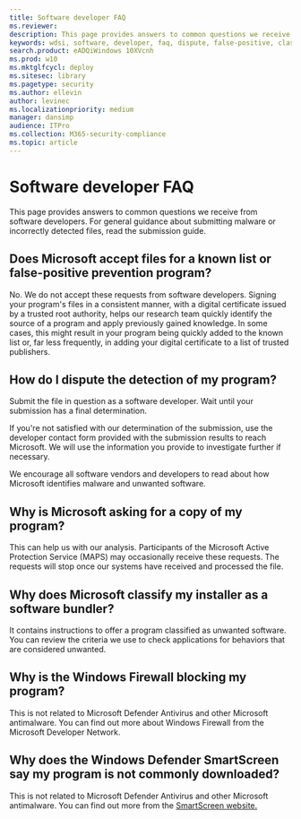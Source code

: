 ```yaml
---
title: Software developer FAQ
ms.reviewer: 
description: This page provides answers to common questions we receive from software developers
keywords: wdsi, software, developer, faq, dispute, false-positive, classify, installer, software, bundler, blocking
search.product: eADQiWindows 10XVcnh
ms.prod: w10
ms.mktglfcycl: deploy
ms.sitesec: library
ms.pagetype: security
ms.author: ellevin
author: levinec
ms.localizationpriority: medium
manager: dansimp
audience: ITPro
ms.collection: M365-security-compliance  
ms.topic: article
---
```


# Software developer FAQ

This page provides answers to common questions we receive from software developers. For general guidance about submitting malware or incorrectly detected files, read the submission guide.

## Does Microsoft accept files for a known list or false-positive prevention program?

No. We do not accept these requests from software developers. Signing your program's files in a consistent manner, with a digital certificate issued by a trusted root authority, helps our research team quickly identify the source of a program and apply previously gained knowledge. In some cases, this might result in your program being quickly added to the known list or, far less frequently, in adding your digital certificate to a list of trusted publishers.

## How do I dispute the detection of my program?

Submit the file in question as a software developer. Wait until your submission has a final determination.

If you're not satisfied with our determination of the submission, use the developer contact form provided with the submission results to reach Microsoft. We will use the information you provide to investigate further if necessary.

We encourage all software vendors and developers to read about how Microsoft identifies malware and unwanted software. 

## Why is Microsoft asking for a copy of my program?

This can help us with our analysis. Participants of the Microsoft Active Protection Service (MAPS) may occasionally receive these requests. The requests will stop once our systems have received and processed the file.

## Why does Microsoft classify my installer as a software bundler?

It contains instructions to offer a program classified as unwanted software. You can review the criteria we use to check applications for behaviors that are considered unwanted.

## Why is the Windows Firewall blocking my program?

This is not related to Microsoft Defender Antivirus and other Microsoft antimalware. You can find out more about Windows Firewall from the Microsoft Developer Network.

## Why does the Windows Defender SmartScreen say my program is not commonly downloaded?

This is not related to Microsoft Defender Antivirus and other Microsoft antimalware. You can find out more from the [SmartScreen website.](https://docs.microsoft.com/windows/security/threat-protection/microsoft-defender-smartscreen/microsoft-defender-smartscreen-overview)
